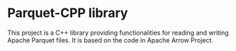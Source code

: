 # Parquet-CPP library
This project is a C++ library providing functionalities for reading and writing Apache Parquet files. 
It is based on the code in Apache Arrow Project.